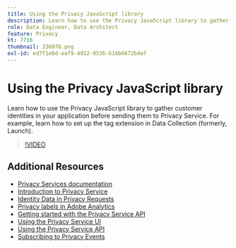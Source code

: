 ```yaml
---
title: Using the Privacy JavaScript library
description: Learn how to use the Privacy JavaScript library to gather customer identities in your application before sending them to Privacy Service. For example, learn how to set up the tag extension in Data Collection (formerly, Launch).
role: Data Engineer, Data Architect
feature: Privacy
kt: 7716
thumbnail: 336078.png
exl-id: ed7f1e0d-eaf9-4912-9536-b16b6672b4ef
---
```


# Using the Privacy JavaScript library

Learn how to use the Privacy JavaScript library to gather customer identities in your application before sending them to Privacy Service. For example, learn how to set up the tag extension in Data Collection (formerly, Launch).

>[!VIDEO](https://video.tv.adobe.com/v/336078?quality=12&learn=on)

## Additional Resources

+ [Privacy Services documentation](https://experienceleague.adobe.com/docs/experience-platform/privacy/home.html)
+ [Introduction to Privacy Service](introduction-to-privacy-services.md)
+ [Identity Data in Privacy Requests](identity-data-in-privacy-requests.md)
+ [Privacy labels in Adobe Analytics](privacy-labels-in-adobe-analytics.md)
+ [Getting started with the Privacy Service API](getting-started-with-privacy-services-api.md)
+ [Using the Privacy Service UI](using-privacy-services-ui.md)
+ [Using the Privacy Service API](using-the-privacy-service-api.md)
+ [Subscribing to Privacy Events](subscribe-to-privacy-events.md)
